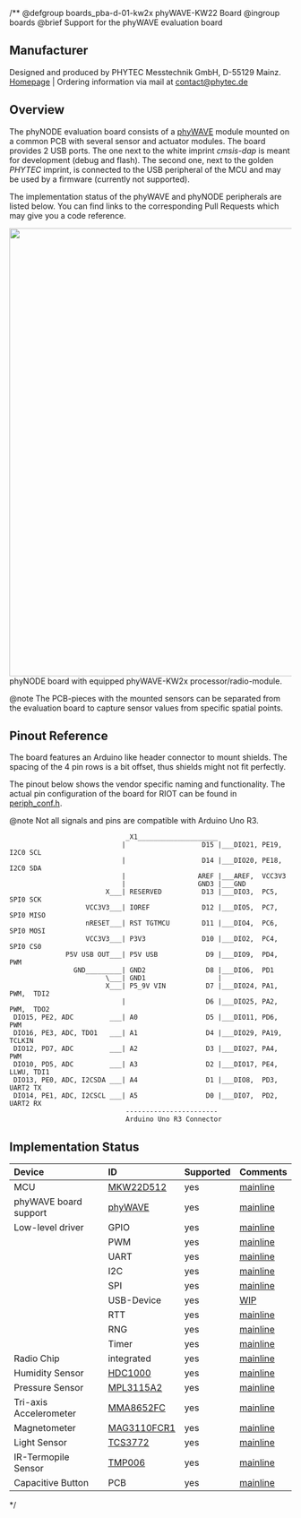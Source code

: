 /**
@defgroup    boards_pba-d-01-kw2x phyWAVE-KW22 Board
@ingroup     boards
@brief       Support for the phyWAVE evaluation board

## Manufacturer
Designed and produced by PHYTEC Messtechnik GmbH, D-55129 Mainz.
[Homepage](http://www.phytec.de) | Ordering information via mail at
contact@phytec.de

## Overview

The phyNODE evaluation board consists of a [phyWAVE](https://www.phytec.de/produkte/internet-of-things/phywave/)
module mounted on a common PCB with several sensor and actuator modules.
The board provides 2 USB ports. The one next to the white imprint *cmsis-dap*
is meant for development (debug and flash). The second one, next to the golden
*PHYTEC* imprint, is connected to the USB peripheral of the MCU and may be used
by a firmware (currently not supported).


The implementation status of the phyWAVE and phyNODE peripherals are listed
below. You can find links to the corresponding Pull Requests which may give you
a code reference.

<img src="https://raw.githubusercontent.com/jremmert-phytec-iot/Pictures_Phytec_IOT/master/EvalBoard_3.png" width="800" />
phyNODE board with equipped phyWAVE-KW2x processor/radio-module.

@note The PCB-pieces with the mounted sensors can be separated from the
      evaluation board to capture sensor values from specific spatial points.

## Pinout Reference

The board features an Arduino like header connector to mount shields. The
spacing of the 4 pin rows is a bit offset, thus shields might not fit perfectly.

The pinout below shows the vendor specific naming and functionality.
The actual pin configuration of the board for RIOT can be found in
[periph_conf.h](https://github.com/RIOT-OS/RIOT/blob/master/boards/pba-d-01-kw2x/include/periph_conf.h).

@note Not all signals and pins are compatible with Arduino Uno R3.

~~~~~~~~~~~~~~~~~~~~~~~~~~~~~~~~~~~~~~~~~~~~~~~~~~~~~~~~~~~~~~~~~~~~~~~~~~~~~~~~
                             _X1____________________
                            |                   D15 |___DIO21, PE19, I2C0 SCL
                            |                   D14 |___DIO20, PE18, I2C0 SDA
                            |                  AREF |___AREF,  VCC3V3
                            |                  GND3 |___GND
                        X___| RESERVED          D13 |___DIO3,  PC5,  SPI0 SCK
                   VCC3V3___| IOREF             D12 |___DIO5,  PC7,  SPI0 MISO
                   nRESET___| RST TGTMCU        D11 |___DIO4,  PC6,  SPI0 MOSI
                   VCC3V3___| P3V3              D10 |___DIO2,  PC4,  SPI0 CS0
              P5V USB OUT___| P5V USB            D9 |___DIO9,  PD4,  PWM
                GND_________| GND2               D8 |___DIO6,  PD1
                        \___| GND1                  |
                        X___| P5_9V VIN          D7 |___DIO24, PA1,  PWM,  TDI2
                            |                    D6 |___DIO25, PA2,  PWM,  TDO2
 DIO15, PE2, ADC         ___| A0                 D5 |___DIO11, PD6,  PWM
 DIO16, PE3, ADC, TDO1   ___| A1                 D4 |___DIO29, PA19, TCLKIN
 DIO12, PD7, ADC         ___| A2                 D3 |___DIO27, PA4,  PWM
 DIO10, PD5, ADC         ___| A3                 D2 |___DIO17, PE4,  LLWU, TDI1
 DIO13, PE0, ADC, I2CSDA ___| A4                 D1 |___DIO8,  PD3,  UART2 TX
 DIO14, PE1, ADC, I2CSCL ___| A5                 D0 |___DIO7,  PD2,  UART2 RX
                             -----------------------
                             Arduino Uno R3 Connector
~~~~~~~~~~~~~~~~~~~~~~~~~~~~~~~~~~~~~~~~~~~~~~~~~~~~~~~~~~~~~~~~~~~~~~~~~~~~~~~~

## Implementation Status

| Device | ID        | Supported | Comments  |
|:------------- |:------------- |:------------- |:------------- |
| MCU        | [MKW22D512](http://www.freescale.com/webapp/sps/site/prod_summary.jsp?code=KW2x) | yes | [mainline](https://github.com/RIOT-OS/RIOT/pull/2265) |
| phyWAVE board support | [phyWAVE](http://www.phytec.de/de/produkte/internet-of-things/phywave.html) | yes | [mainline](https://github.com/RIOT-OS/RIOT/pull/2059) |
| Low-level driver | GPIO    | yes       | [mainline](https://github.com/RIOT-OS/RIOT/pull/2265)|
|        | PWM       | yes       | [mainline](https://github.com/RIOT-OS/RIOT/pull/2265)|
|        | UART      | yes       | [mainline](https://github.com/RIOT-OS/RIOT/pull/2265)|
|        | I2C       | yes       | [mainline](https://github.com/RIOT-OS/RIOT/pull/2265)|
|        | SPI       | yes       | [mainline](https://github.com/RIOT-OS/RIOT/pull/2265) |
|        | USB-Device    | yes       | [WIP](https://github.com/RIOT-OS/RIOT/pull/3890)|
|        | RTT       | yes       | [mainline](https://github.com/RIOT-OS/RIOT/pull/2265) |
|        | RNG       | yes       | [mainline](https://github.com/RIOT-OS/RIOT/pull/2265) |
|        | Timer     | yes       | [mainline](https://github.com/RIOT-OS/RIOT/pull/2265) |
| Radio Chip | integrated    | yes       | [mainline](https://github.com/RIOT-OS/RIOT/pull/2756) |
| Humidity Sensor    | [HDC1000](http://www.ti.com/lit/ds/symlink/hdc1000.pdf)   | yes       | [mainline](https://github.com/RIOT-OS/RIOT/pull/2070) |
| Pressure Sensor    | [MPL3115A2](http://www.nxp.com/products/sensors/pressure-sensors/barometric-pressure-15-to-115-kpa/20-to-110kpa-absolute-digital-pressure-sensor:MPL3115A2?) | yes       | [mainline](https://github.com/RIOT-OS/RIOT/pull/2123) |
| Tri-axis Accelerometer | [MMA8652FC](http://www.nxp.com/products/sensors/accelerometers/3-axis-accelerometers/2g-4g-8g-low-g-12-bit-digital-accelerometer:MMA8652FC)   | yes | [mainline](https://github.com/RIOT-OS/RIOT/pull/2119) |
| Magnetometer   | [MAG3110FCR1](http://www.nxp.com/products/sensors/magnetometers/sample-data-sets-for-inertial-and-magnetic-sensors/freescale-high-accuracy-3d-magnetometer:MAG3110)   | yes       | [mainline](https://github.com/RIOT-OS/RIOT/pull/2121) |
| Light Sensor   | [TCS3772](https://ams.com/documents/20143/36005/TCS3772_DS000175_3-00.pdf/8689a345-f46b-d3f0-f839-eb8d38ead80d)   | yes       | [mainline](https://github.com/RIOT-OS/RIOT/pull/3135) |
| IR-Termopile Sensor    | [TMP006](http://www.ti.com/ww/eu/sensampbook/tmp006.pdf)    |yes       | [mainline](https://github.com/RIOT-OS/RIOT/pull/2148) |
| Capacitive Button  | PCB   | yes        | [mainline](https://github.com/RIOT-OS/RIOT/pull/7147) |
 */
